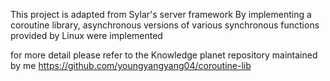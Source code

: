 
This project is adapted from Sylar's server framework
By implementing a coroutine library, asynchronous versions of various synchronous functions provided by Linux were implemented

for more detail please refer to the Knowledge planet repository maintained by me
https://github.com/youngyangyang04/coroutine-lib
